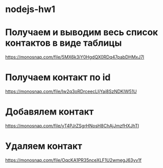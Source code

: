 # nodejs-hw1

# Получаем и выводим весь список контактов в виде таблицы

https://monosnap.com/file/5MX6k3iY0HgdQX0RDq47pabDHMxJ7l

# Получаем контакт по id

https://monosnap.com/file/Iw2q3oRDrceecLIjYai8SzNDKIW51U

# Добавялем контакт

https://monosnap.com/file/yT4PJrZSgrHNosH8ChAjJmzfHXJhTl

# Удаляем контакт

https://monosnap.com/file/OqcKA1PR35nceXLF1U2wmegJ63yv1f
